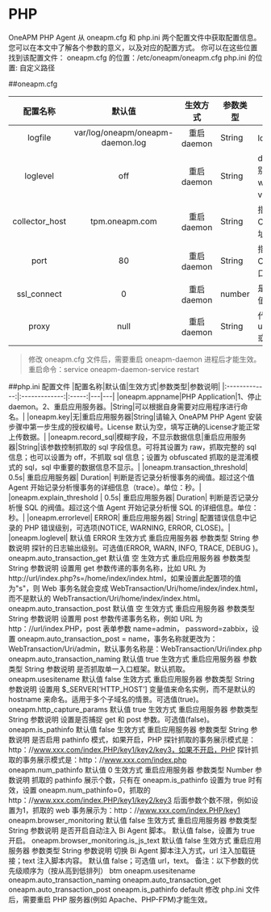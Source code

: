 # PHP

OneAPM PHP Agent 从 oneapm.cfg 和 php.ini 两个配置文件中获取配置信息。您可以在本文中了解各个参数的意义，以及对应的配置方式。
你可以在这些位置找到该配置文件：
oneapm.cfg 的位置：/etc/oneapm/oneapm.cfg
php.ini 的位置: 自定义路径


##oneapm.cfg

|配置名称|默认值|生效方式|参数类型|参数说明|
|:-------------:|:-------------:|:-----:|---|---|
|logfile|var/log/oneapm/oneapm-daemon.log|重启 daemon|String|log 文件所在路径|
|loglevel|off|重启 daemon|String|deamon 程序的日志输出级别，可选值 (error、warning、info、debug、verbosedebug)。|
|collector_host|tpm.oneapm.com|重启 daemon|String|指定 OneAPM daemon 与 OneAPM server 的通信地址。|
|port|80|重启 daemon|String|指定 OneAPM daemon 与 OneAPM server 的通信端口。|
|ssl_connect|0|重启 daemon|number|是否开启 ssl 协议传输。默认值0，设置为1开启。|
|proxy|null|重启 daemon|String|代理参数，有效格式为：user:password@host[:port]或者 host[:port]|

>修改 oneapm.cfg 文件后，需要重启 oneapm-daemon 进程后才能生效。
重启命令：service oneapm-daemon-service restart


##php.ini 配置文件
|配置名称|默认值|生效方式|参数类型|参数说明|
|:-------------:|:-------------:|:-----:|---|---|
|oneapm.appname|PHP Application|1、停止daemon。2、重启应用服务器。|String|可以根据自身需要对应用程序进行命名。|
|oneapm.key|无|重启应用服务器|String|请输入 OneAPM PHP Agent 安装步骤中第一步生成的授权编号。License 默认为空，填写正确的License才能正常上传数据。|
|oneapm.record_sql|模糊字段，不显示数据信息|重启应用服务器|String|该参数控制抓取的 sql 字段信息。可将其设置为 raw，抓取完整的 sql 信息；也可以设置为 off，不抓取 sql 信息；设置为 obfuscated 抓取的是混淆模式的 sql，sql 中重要的数据信息不显示。|
|oneapm.transaction_threshold|
0.5s|
重启应用服务器|
Duration|
判断是否记录分析慢事务的阀值。超过这个值 Agent 开始记录分析慢事务的详细信息（trace）。单位：秒。|
|oneapm.explain_threshold |
0.5s|
重启应用服务器|
Duration|
判断是否记录分析慢 SQL 的阀值。超过这个值 Agent 开始记录分析慢 SQL 的详细信息。单位：秒。|
|oneapm.errorlevel|
ERROR|
重启应用服务器|
String|
配置错误信息中记录的 PHP 错误级别，可选项(NOTICE, WARNING, ERROR, CLOSE)。|
|oneapm.loglevel|
默认值
ERROR
生效方式
重启应用服务器
参数类型
String
参数说明
探针的日志输出级别。可选值(ERROR, WARN, INFO, TRACE, DEBUG )。
oneapm.auto_transaction_get
默认值
空
生效方式
重启应用服务器
参数类型
String
参数说明
设置用 get 参数传递的事务名称，比如 URL 为 http://url/index.php?s=/home/index/index.html，如果设置此配置项的值为"s"，则 Web 事务名就会变成 WebTransaction/Uri/home/index/index.html，而不是默认的 WebTransaction/Uri/home/index/index.html。
oneapm.auto_transaction_post
默认值
空
生效方式
重启应用服务器
参数类型
String
参数说明
设置用 post 参数传递事务名称，例如 URL 为 http：//url/index.PHP，post 表单参数 name=admin， password=zabbix，设置 oneapm.auto_transaction_post = name，事务名称就更改为：WebTransaction/Uri/admin，默认事务名称是：WebTransaction/Uri/index.php
oneapm.auto_transaction_naming
默认值
true
生效方式	重启应用服务器
参数类型	String
参数说明	是否抓取单一入口框架。默认抓取。
oneapm.usesitename
默认值
false
生效方式
重启应用服务器
参数类型
String
参数说明
设置用 $_SERVER[‘HTTP_HOST’] 变量值来命名实例，而不是默认的 hostname 来命名。适用于多个子域名的情景。可选值(true)。
oneapm.http_capture_params
默认值
true
生效方式
重启应用服务器
参数类型
String
参数说明
设置是否捕捉 get 和 post 参数。可选值(false)。
oneapm.is_pathinfo
默认值
false
生效方式
重启应用服务器
参数类型
String
参数说明
是否启用 pathinfo 模式，如果开启，PHP 探针抓取的事务展示模式是：http：//www.xxx.com/index.PHP/key1/key2/key3，如果不开启，PHP 探针抓取的事务展示模式是：http：//www.xxx.com/index.php
oneapm.num_pathinfo
默认值
0
生效方式
重启应用服务器
参数类型
Number
参数说明
抓取的 pathinfo 展示个数，只有在 oneapm.is_pathinfo 设置为 true 时有效，设置 oneapm.num_pathinfo=0，抓取的 http：//www.xxx.com/index.PHP/key1/key2/key3 后面参数个数不限，例如设置为1，抓取的 web 事务展示为：http：//www.xxx.com/index.PHP/key1
oneapm.browser_monitoring
默认值
false
生效方式
重启应用服务器
参数类型
String
参数说明
是否开启自动注入 Bi Agent 脚本。
默认值 false，设置为 true 开启。
oneapm.browser_monitoring.is_js_text
默认值
false
生效方式
重启应用服务器
参数类型
String
参数说明
切换 Bi Agent 脚本注入方式，url 注入加载链接；text 注入脚本内容。
默认值 false；可选值 url，text。
备注：以下参数的优先级顺序为（按从高到低排列）
btm
oneapm.usesitename
oneapm.auto_transaction_naming
oneapm.auto_transaction_get
oneapm.auto_transaction_post
oneapm.is_pathinfo
default
修改 php.ini 文件后，需要重启 PHP 服务器(例如 Apache、PHP-FPM)才能生效。